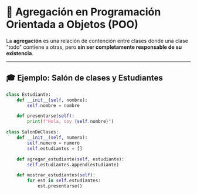 # 🧩 Agregación en Programación Orientada a Objetos (POO)

La **agregación** es una relación de contención entre clases donde una clase "todo" contiene a otras, pero **sin ser completamente responsable de su existencia**.

---

## 🎓 Ejemplo: Salón de clases y Estudiantes

```python
class Estudiante:
    def __init__(self, nombre):
        self.nombre = nombre

    def presentarse(self):
        print(f"Hola, soy {self.nombre}")

class SalonDeClases:
    def __init__(self, numero):
        self.numero = numero
        self.estudiantes = []

    def agregar_estudiante(self, estudiante):
        self.estudiantes.append(estudiante)

    def mostrar_estudiantes(self):
        for est in self.estudiantes:
            est.presentarse()
